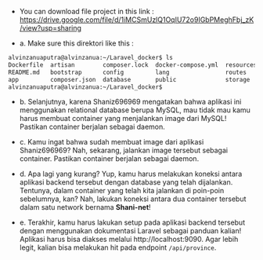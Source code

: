 - You can download file project in this link :
https://drive.google.com/file/d/1iMCSmUzlQ1OqIU72o9IGbPMeghFbj_zK/view?usp=sharing

- a. Make sure this direktori like this :

```bash
alvinzanuaputra@alvinzanua:~/Laravel_docker$ ls
Dockerfile  artisan        composer.lock  docker-compose.yml  resources  tests
README.md   bootstrap      config         lang                routes     vendor
app         composer.json  database       public              storage    webpack.mix.js
alvinzanuaputra@alvinzanua:~/Laravel_docker$ 
```


- b. Selanjutnya, karena Shaniz696969 mengatakan bahwa aplikasi ini menggunakan relational database berupa MySQL, mau tidak mau kamu harus membuat container yang menjalankan image dari MySQL! Pastikan container berjalan sebagai daemon.

- c. Kamu ingat bahwa sudah membuat image dari aplikasi Shaniz696969? Nah, sekarang, jalankan image tersebut sebagai container. Pastikan container berjalan sebagai daemon.

- d. Apa lagi yang kurang? Yup, kamu harus melakukan koneksi antara aplikasi backend tersebut dengan database yang telah dijalankan. Tentunya, dalam container yang telah kita jalankan di poin-poin sebelumnya, kan? Nah, lakukan koneksi antara dua container tersebut dalam satu network bernama **Shani-net**!

- e. Terakhir, kamu harus lakukan setup pada aplikasi backend tersebut dengan menggunakan dokumentasi Laravel sebagai panduan kalian! Aplikasi harus bisa diakses melalui http://localhost:9090. Agar lebih legit, kalian bisa melakukan hit pada endpoint `/api/province`.

